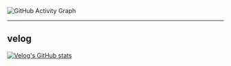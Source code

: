 <img src="https://github-readme-activity-graph.vercel.app/graph?username=KMGeon&theme=high-contrast&height=250" alt="GitHub Activity Graph">

---

## velog
[![Velog's GitHub stats](https://velog-readme-stats.vercel.app/api/list?name=geon_km)](https://velog.io/@geon_km) 
